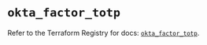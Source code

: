 # `okta_factor_totp`

Refer to the Terraform Registry for docs: [`okta_factor_totp`](https://registry.terraform.io/providers/okta/okta/4.13.0/docs/resources/factor_totp).
